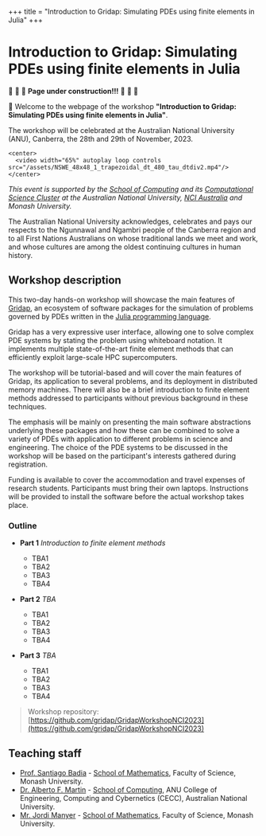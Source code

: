 +++
title = "Introduction to Gridap: Simulating PDEs using finite elements in Julia"
+++

# Introduction to Gridap: Simulating PDEs using finite elements in Julia

:construction: :construction: :construction:  **Page under construction!!!**  :construction: :construction: :construction:

🎉 Welcome to the webpage of the workshop **"Introduction to Gridap: Simulating PDEs using finite elements in Julia"**.

The workshop will be celebrated at the Australian National University (ANU), Canberra, 
the 28th and 29th of November, 2023.

~~~
<center>
  <video width="65%" autoplay loop controls src="/assets/NSWE_48x48_1_trapezoidal_dt_480_tau_dtdiv2.mp4"/>
</center>
~~~

_This event is supported by the [School of Computing](https://comp.anu.edu.au/) and its [Computational Science Cluster](https://comp.anu.edu.au/research/clusters/computational-science/) at the Australian National University, [NCI Australia](https://nci.org.au/) and Monash University._


The Australian National University acknowledges, celebrates and pays our respects to the Ngunnawal and Ngambri people of the Canberra region and to all First Nations Australians on whose traditional lands we meet and work, and whose cultures are among the oldest continuing cultures in human history. 

## Workshop description

This two-day hands-on workshop will showcase the main features of [Gridap](https://github.com/gridap/Gridap.jl), an ecosystem of software packages for the simulation of problems governed by PDEs
written in the [Julia programming language](http://www.julialang.org/).

Gridap has a very expressive user interface, allowing one to solve complex PDE systems by stating the problem using whiteboard notation. It implements multiple state-of-the-art finite element methods that can efficiently exploit large-scale HPC supercomputers.

The workshop will be tutorial-based and will cover the main features of Gridap, its application to several problems, and its deployment in distributed memory machines. There will also be a brief introduction to finite element methods addressed to participants without previous background in these techniques.

The emphasis will be mainly on presenting the main software abstractions underlying these packages and how these can be combined to solve a variety of PDEs with application to different problems in science and engineering.  The choice of the PDE systems to be discussed in the workshop will be based on the participant's interests gathered during registration.  

Funding is available to cover the accommodation and travel expenses of research students. Participants must bring their own laptops. Instructions will be provided to install the software before the actual workshop takes place.

### Outline
- **Part 1**  _Introduction to finite element methods_
  - TBA1
  - TBA2
  - TBA3
  - TBA4

- **Part 2**  _TBA_
  - TBA1
  - TBA2
  - TBA3
  - TBA4

- **Part 3** _TBA_
  - TBA1
  - TBA2
  - TBA3
  - TBA4


> Workshop repository: [https://github.com/gridap/GridapWorkshopNCI2023](https://github.com/gridap/GridapWorkshopNCI2023)

## Teaching staff
- [Prof. Santiago Badia](https://research.monash.edu/en/persons/santiago-badia) - [School of Mathematics](https://www.monash.edu/science/schools/school-of-mathematics), Faculty of Science, Monash University.
- [Dr. Alberto F. Martin](https://amartinhuertas.github.io/) - [School of Computing](https://comp.anu.edu.au/), ANU College of Engineering, Computing and Cybernetics (CECC), Australian National University.
- [Mr. Jordi Manyer](https://github.com/JordiManyer) - [School of Mathematics](https://www.monash.edu/science/schools/school-of-mathematics), Faculty of Science, Monash University.

